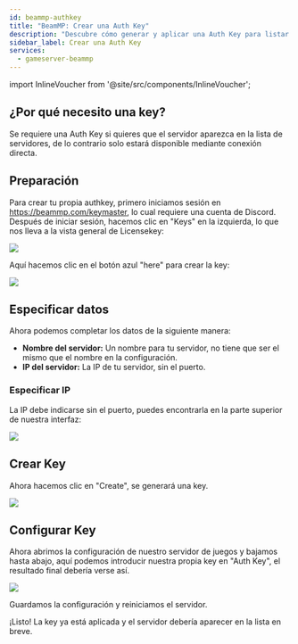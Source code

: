 ```yaml
---
id: beammp-authkey
title: "BeamMP: Crear una Auth Key"
description: "Descubre cómo generar y aplicar una Auth Key para listar tu servidor públicamente y gestionar el acceso de forma efectiva → Aprende más ahora"
sidebar_label: Crear una Auth Key
services:
  - gameserver-beammp
---
```


import InlineVoucher from '@site/src/components/InlineVoucher';

## ¿Por qué necesito una key?

Se requiere una Auth Key si quieres que el servidor aparezca en la lista de servidores, de lo contrario solo estará disponible mediante conexión directa.

<InlineVoucher />

## Preparación
Para crear tu propia authkey, primero iniciamos sesión en https://beammp.com/keymaster, lo cual requiere una cuenta de Discord.
Después de iniciar sesión, hacemos clic en "Keys" en la izquierda, lo que nos lleva a la vista general de Licensekey:

![](https://screensaver01.zap-hosting.com/index.php/s/Zp72q2WR85pxJgq/preview)

Aquí hacemos clic en el botón azul "here" para crear la key:

![](https://screensaver01.zap-hosting.com/index.php/s/ARqCQyEbF6BYnH4/preview)


## Especificar datos

Ahora podemos completar los datos de la siguiente manera:

- **Nombre del servidor:** Un nombre para tu servidor, no tiene que ser el mismo que el nombre en la configuración.
- **IP del servidor:** La IP de tu servidor, sin el puerto.


### Especificar IP

La IP debe indicarse sin el puerto, puedes encontrarla en la parte superior de nuestra interfaz:

![](https://screensaver01.zap-hosting.com/index.php/s/8MJeXxm87EdLykg/preview)

## Crear Key

Ahora hacemos clic en "Create", se generará una key.

![](https://screensaver01.zap-hosting.com/index.php/s/Ebyk5tPCHnppcWC/preview)

## Configurar Key

Ahora abrimos la configuración de nuestro servidor de juegos y bajamos hasta abajo, aquí podemos introducir nuestra propia key en "Auth Key", el resultado final debería verse así.

![](https://screensaver01.zap-hosting.com/index.php/s/5p7LdSDCJzrxKDy/preview)

Guardamos la configuración y reiniciamos el servidor.

¡Listo! La key ya está aplicada y el servidor debería aparecer en la lista en breve.

<InlineVoucher />